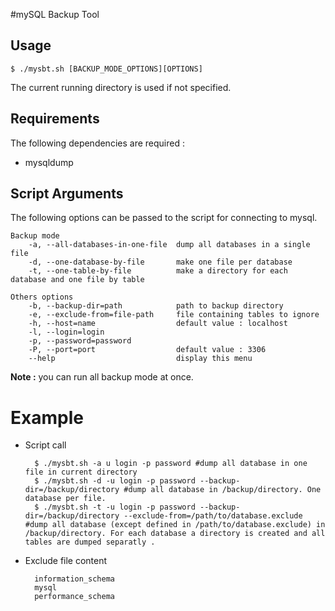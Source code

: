 
#mySQL Backup Tool
## Usage
    $ ./mysbt.sh [BACKUP_MODE_OPTIONS][OPTIONS]
The current running directory is used if not specified.

## Requirements
The following dependencies are required :

* mysqldump

## Script Arguments
The following options can be passed to the script for connecting to mysql.

    Backup mode
        -a, --all-databases-in-one-file  dump all databases in a single file
        -d, --one-database-by-file       make one file per database
        -t, --one-table-by-file          make a directory for each database and one file by table

    Others options
        -b, --backup-dir=path            path to backup directory
        -e, --exclude-from=file-path     file containing tables to ignore
        -h, --host=name                  default value : localhost
        -l, --login=login
        -p, --password=password
        -P, --port=port                  default value : 3306
        --help                           display this menu
__Note :__ you can run all backup mode at once.

# Example
* Script call

        $ ./mysbt.sh -a u login -p password #dump all database in one file in current directory
        $ ./mysbt.sh -d -u login -p password --backup-dir=/backup/directory #dump all database in /backup/directory. One database per file.
        $ ./mysbt.sh -t -u login -p password --backup-dir=/backup/directory --exclude-from=/path/to/database.exclude #dump all database (except defined in /path/to/database.exclude) in /backup/directory. For each database a directory is created and all tables are dumped separatly .

* Exclude file content

        information_schema
        mysql
        performance_schema